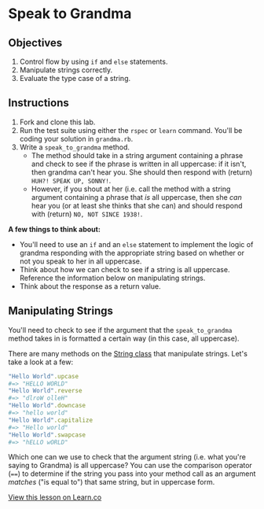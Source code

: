 # Speak to Grandma

## Objectives

1. Control flow by using `if` and `else` statements.
2. Manipulate strings correctly.
3. Evaluate the type case of a string.

## Instructions

1. Fork and clone this lab.
2. Run the test suite using either the `rspec` or `learn` command. You'll be coding your solution in `grandma.rb`.
3. Write a `speak_to_grandma` method.
	* The method should take in a string argument containing a phrase and check to see if the phrase is written in all uppercase: if it isn't, then grandma can't hear you. She should then respond with (return) `HUH?! SPEAK UP, SONNY!`.
	* However, if you shout at her (i.e. call the method with a string argument containing a phrase that *is* all uppercase, then she *can* hear you (or at least she thinks that she can) and should respond with (return) `NO, NOT SINCE 1938!`.

**A few things to think about:**

* You'll need to use an `if` and an `else` statement to implement the logic of grandma responding with the appropriate string based on whether or not you speak to her in all uppercase.
* Think about how we can check to see if a string is all uppercase. Reference the information below on manipulating strings.
* Think about the response as a return value.


## Manipulating Strings

You'll need to check to see if the argument that the `speak_to_grandma` method takes in is formatted a certain way (in this case, all uppercase).

There are many methods on the [String class](http://www.ruby-doc.org/core-2.1.4/String.html) that manipulate strings. Let's take a look at a few:

```ruby
"Hello World".upcase
#=> "HELLO WORLD"
"Hello World".reverse
#=> "dlroW olleH"
"Hello World".downcase
#=> "hello world"
"Hello World".capitalize
#=> "Hello world"
"Hello World".swapcase
#=> "hELLO wORLD"
```

Which one can we use to check that the argument string (i.e. what you're saying to Grandma) is all uppercase? You can use the comparison operator (`==`) to determine if the string you pass into your method call as an argument *matches* ("is equal to") that same string, but in uppercase form.


<a href='https://learn.co/lessons/speaking-grandma' data-visibility='hidden'>View this lesson on Learn.co</a>
